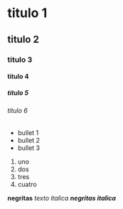 # titulo 1
## titulo 2
### titulo 3
#### titulo 4
##### titulo 5
###### titulo 6

* bullet 1
* bullet 2
* bullet 3

1. uno
2. dos
3. tres
4. cuatro


**negritas**
_texto italica_
***negritas italica***
